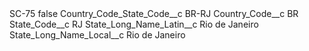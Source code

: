 <?xml version="1.0" encoding="UTF-8"?>
<CustomMetadata xmlns="http://soap.sforce.com/2006/04/metadata" xmlns:xsi="http://www.w3.org/2001/XMLSchema-instance" xmlns:xsd="http://www.w3.org/2001/XMLSchema">
    <label>SC-75</label>
    <protected>false</protected>
    <values>
        <field>Country_Code_State_Code__c</field>
        <value xsi:type="xsd:string">BR-RJ</value>
    </values>
    <values>
        <field>Country_Code__c</field>
        <value xsi:type="xsd:string">BR</value>
    </values>
    <values>
        <field>State_Code__c</field>
        <value xsi:type="xsd:string">RJ</value>
    </values>
    <values>
        <field>State_Long_Name_Latin__c</field>
        <value xsi:type="xsd:string">Rio de Janeiro</value>
    </values>
    <values>
        <field>State_Long_Name_Local__c</field>
        <value xsi:type="xsd:string">Rio de Janeiro</value>
    </values>
</CustomMetadata>

